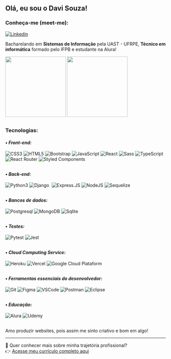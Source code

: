 ## Olá, eu sou o Davi Souza! 

### Conheça-me (meet-me):

[![Linkedin](https://img.shields.io/badge/LinkedIn-0077B5?style=for-the-badge&logo=linkedin&logoColor=white)](https://www.linkedin.com/in/davi-souza-de-oliveira-a03019236/)

 Bacharelando em <strong>Sistemas de Informação</strong> pela UAST - UFRPE, <strong>Técnico em informática</strong> formado pelo IFPB e estudante na Alura! 

<div>
    <img height=190px src="https://github-readme-stats.vercel.app/api?username=dev-davisouza&show_icons=true&theme=dracula" />
    <img height=190px src="https://github-readme-stats.vercel.app/api/top-langs/?username=dev-davisouza&layout=compact&langs_count=16&theme=dracula"/>
</div>



## 
### Tecnologias:
#### • <i>Front-end:</i> 
<div style="display: inline-block;">
  <div style="display: inline-block;"> <img src="https://img.shields.io/badge/CSS3-1572B6?style=for-the-badge&logo=css3&logoColor=white" alt="CSS3"/> <img src="https://img.shields.io/badge/HTML5-E34F26?style=for-the-badge&logo=html5&logoColor=white" alt="HTML5"/> <img src="https://img.shields.io/badge/Bootstrap-563D7C?style=for-the-badge&logo=bootstrap&logoColor=white" alt="Bootstrap"/> <img src="https://img.shields.io/badge/JavaScript-F7DF1E?style=for-the-badge&logo=javascript&logoColor=black" alt="JavaScript"/> <img src="https://img.shields.io/badge/React-20232A?style=for-the-badge&logo=react&logoColor=61DAFB" alt="React"/> <img src="https://img.shields.io/badge/Sass-CC6699?style=for-the-badge&logo=sass&logoColor=white" alt="Sass"/> <img src="https://img.shields.io/badge/TypeScript-007ACC?style=for-the-badge&logo=typescript&logoColor=white" alt="TypeScript"/> <img src="https://img.shields.io/badge/React_Router-CA4245?style=for-the-badge&logo=react-router&logoColor=white" alt="React Router"/> <img src="https://img.shields.io/badge/Styled--Components-DB7093?style=for-the-badge&logo=styled-components&logoColor=white" alt="Styled Components"/> </div>
</div>

## 
#### • <i>Back-end:</i> 
<div style="display: inline-block;">
    <img src="https://img.shields.io/badge/python-3670A0?style=for-the-badge&logo=python&logoColor=ffdd54" alt="Python3"/>
    <img src="https://img.shields.io/badge/Django-092E20?style=for-the-badge&logo=django&logoColor=white" alt="Django">
    <img src="https://img.shields.io/badge/TypeScript-007ACC?style=for-the-badge&logo=typescript&logoColor=white" 
    alt=""/>
    <img src="https://img.shields.io/badge/express.js-%23404d59.svg?style=for-the-badge&logo=express&logoColor=%2361DAFB"
    alt="Express.JS" />
    <img src="https://img.shields.io/badge/node.js-6DA55F?style=for-the-badge&logo=node.js&logoColor=white"
    alt="NodeJS"/>
    <img src="https://img.shields.io/badge/Sequelize-52B0E7?style=for-the-badge&logo=sequelize&logoColor=white" alt="Sequelize"/>
</div>

## 
#### • <i>Bancos de dados:</i> 
<div style="display: inline-block;">
    <img src="https://img.shields.io/badge/PostgreSQL-000?style=for-the-badge&logo=postgresql" 
    alt="Postgresql"/>
    <img src="https://img.shields.io/badge/MongoDB-%234ea94b.svg?style=for-the-badge&logo=mongodb&logoColor=white" 
    alt="MongoDB"/>
    <img src="https://img.shields.io/badge/SQLite-07405E?style=for-the-badge&logo=sqlite&logoColor=white" alt="Sqlite">
</div>

## 

#### • <i>Testes:</i> 
<div style="display: inline-block;">
    <img src="https://img.shields.io/badge/Pytest-0A9EDC?style=for-the-badge&logo=pytest&logoColor=white" 
    alt="Pytest"/>
    <img src="https://img.shields.io/badge/Jest-C21325?style=for-the-badge&logo=jest&logoColor=fff" 
    alt="Jest"/>
</div>

## 

#### • <i>Cloud Computing Service:</i> 
<div style="display: inline-block;">
    <img src="https://img.shields.io/badge/heroku-%23430098.svg?style=for-the-badge&logo=heroku&logoColor=white" 
    alt="Heroku"/>
    <img src="https://img.shields.io/badge/vercel-%23000000.svg?style=for-the-badge&logo=vercel&logoColor=white" 
    alt="Vercel"/>
    <img src="https://img.shields.io/badge/GoogleCloud-%234285F4.svg?style=for-the-badge&logo=google-cloud&logoColor=white" 
    alt="Google Cloud Plataform"/>
</div>

## 

#### • <i>Ferramentas essenciais do desenvolvedor:</i> 
<div style="display: inline-block;">
    <img src="https://img.shields.io/badge/GIT-E44C30?style=for-the-badge&logo=git&logoColor=white"
    alt="Git"/>
    <img src="https://img.shields.io/badge/Figma-696969?style=for-the-badge&logo=figma&logoColor=figma"
    alt="Figma"/>
    <img src="https://img.shields.io/badge/Vscode-007ACC?style=for-the-badge&logo=visual-studio-code&logoColor=white"
    alt="VSCode"/>
    <img src="https://img.shields.io/badge/Postman-FF6C37.svg?style=for-the-badge&logo=Postman&logoColor=white"
    alt="Postman"/>
    <img src="https://img.shields.io/badge/Eclipse-FE7A16?style=for-the-badge&logo=eclipse&logoColor=white" alt="Eclipse"/>
</div>

## 

#### • <i>Educação:</i> 
<div style="display: inline-block;">
    <img src="https://img.shields.io/badge/Alura-001332?style=for-the-badge&logo=alura&logoColor=white" 
    alt="Alura"/> <img src="https://img.shields.io/badge/Udemy-A435F0?style=for-the-badge&logo=udemy&logoColor=white" 
    alt="Udemy"/>
</div>

## 

Amo produzir websites, pois assim me sinto criativo e bom em algo!

---
📌 Quer conhecer mais sobre minha trajetória profissional?  
👉 [Acesse meu currículo completo aqui](./Curriculum.md)

